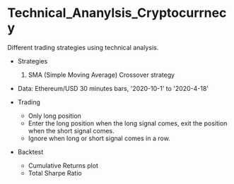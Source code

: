 # Technical_Ananylsis_Cryptocurrnecy

Different trading strategies using technical analysis. 

- Strategies
  1. SMA (Simple Moving Average) Crossover strategy


- Data: Ethereum/USD 30 minutes bars, '2020-10-1' to '2020-4-18'

- Trading
  - Only long  position
  - Enter the long position when the long signal comes, exit the position when the short signal comes.
  - Ignore when long or short signal comes in a row.

- Backtest
  - Cumulative Returns plot
  - Total Sharpe Ratio
